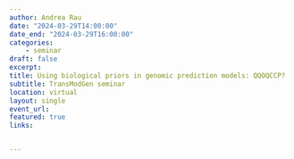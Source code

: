 ```yaml
---
author: Andrea Rau
date: "2024-03-29T14:00:00"
date_end: "2024-03-29T16:00:00"
categories:
    - seminar
draft: false
excerpt: 
title: Using biological priors in genomic prediction models: QQOQCCP?
subtitle: TransModGen seminar
location: virtual
layout: single
event_url: 
featured: true
links:


---
```




